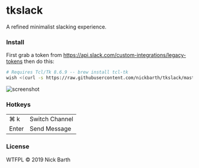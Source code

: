 # tkslack

A refined minimalist slacking experience.

### Install

First grab a token from https://api.slack.com/custom-integrations/legacy-tokens then do this:

```bash
# Requires Tcl/Tk 8.6.9 -- brew install tcl-tk
wish <(curl -s https://raw.githubusercontent.com/nickbarth/tkslack/master/main.tcl)
```

![screenshot](https://raw.githubusercontent.com/nickbarth/tkslack/master/screenshot.png)

### Hotkeys 

<table>
  <tr>
    <td>⌘ k</td><td>Switch Channel</td>
  </tr>
  <tr>
    <td>Enter</td><td>Send Message</td>
  </tr>
</table>

### License
WTFPL &copy; 2019 Nick Barth

